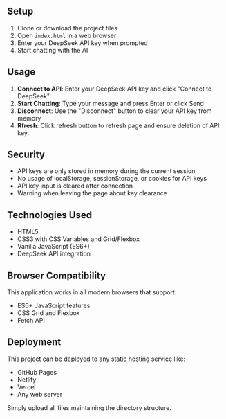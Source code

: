 
## Setup

1. Clone or download the project files
2. Open `index.html` in a web browser
3. Enter your DeepSeek API key when prompted
4. Start chatting with the AI

## Usage

1. **Connect to API**: Enter your DeepSeek API key and click "Connect to DeepSeek"
2. **Start Chatting**: Type your message and press Enter or click Send
3. **Disconnect**: Use the "Disconnect" button to clear your API key from memory
4. **Rfresh**: Click refresh button to refresh page and ensure deletion of API key.

## Security

- API keys are only stored in memory during the current session
- No usage of localStorage, sessionStorage, or cookies for API keys
- API key input is cleared after connection
- Warning when leaving the page about key clearance

## Technologies Used

- HTML5
- CSS3 with CSS Variables and Grid/Flexbox
- Vanilla JavaScript (ES6+)
- DeepSeek API integration

## Browser Compatibility

This application works in all modern browsers that support:
- ES6+ JavaScript features
- CSS Grid and Flexbox
- Fetch API

## Deployment

This project can be deployed to any static hosting service like:
- GitHub Pages
- Netlify
- Vercel
- Any web server

Simply upload all files maintaining the directory structure.

